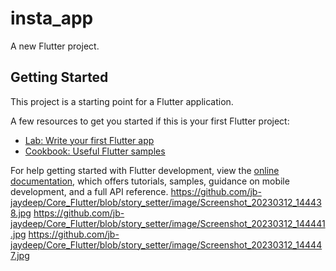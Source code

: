 # insta_app

A new Flutter project.

## Getting Started

This project is a starting point for a Flutter application.

A few resources to get you started if this is your first Flutter project:

- [Lab: Write your first Flutter app](https://docs.flutter.dev/get-started/codelab)
- [Cookbook: Useful Flutter samples](https://docs.flutter.dev/cookbook)

For help getting started with Flutter development, view the
[online documentation](https://docs.flutter.dev/), which offers tutorials,
samples, guidance on mobile development, and a full API reference.
https://github.com/jb-jaydeep/Core_Flutter/blob/story_setter/image/Screenshot_20230312_144438.jpg
https://github.com/jb-jaydeep/Core_Flutter/blob/story_setter/image/Screenshot_20230312_144441.jpg
https://github.com/jb-jaydeep/Core_Flutter/blob/story_setter/image/Screenshot_20230312_144447.jpg
